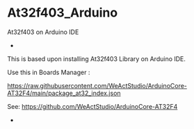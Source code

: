# At32f403_Arduino
At32f403 on Arduino IDE

-

This is based upon installing At32f403 Library on Arduino IDE.

Use this in Boards Manager :

https://raw.githubusercontent.com/WeActStudio/ArduinoCore-AT32F4/main/package_at32_index.json

See:
https://github.com/WeActStudio/ArduinoCore-AT32F4

-
